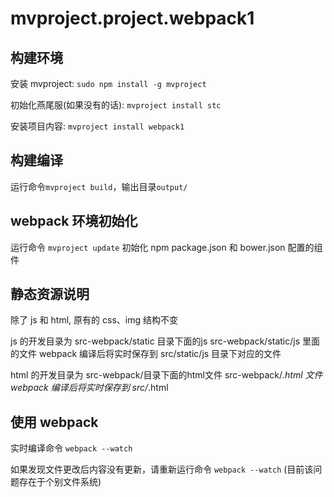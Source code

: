 # mvproject.project.webpack1

## 构建环境

安装 mvproject:              `sudo npm install -g mvproject`

初始化燕尾服(如果没有的话):  `mvproject install stc`

安装项目内容:                 `mvproject install webpack1`

## 构建编译

运行命令`mvproject build`，输出目录`output/`

## webpack 环境初始化

运行命令 `mvproject update` 初始化 npm package.json 和 bower.json 配置的组件

## 静态资源说明

除了 js 和 html, 原有的 css、img 结构不变

js 的开发目录为 src-webpack/static 目录下面的js
src-webpack/static/js 里面的文件 webpack 编译后将实时保存到 src/static/js 目录下对应的文件

html 的开发目录为 src-webpack/目录下面的html文件
src-webpack/*.html 文件 webpack 编译后将实时保存到 src/*.html 

## 使用 webpack
    
实时编译命令 `webpack --watch`

如果发现文件更改后内容没有更新，请重新运行命令 `webpack --watch` (目前该问题存在于个别文件系统)


